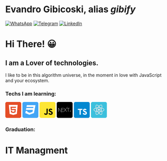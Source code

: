 
# Evandro Gibicoski, alias ***gibify***


[![WhatsApp](https://img.shields.io/badge/WhatsApp-25D366?style=for-the-badge&logo=whatsapp&logoColor=white)](https://wa.me/5548998463847?text=Thank+you+for+contacting+me%21+%3A%29)
[![Telegram](https://img.shields.io/badge/Telegram-2CA5E0?style=for-the-badge&logo=telegram&logoColor=white)](https://msng.link/o/?EvandroGibicoski=tg)
[![LinkedIn](	https://img.shields.io/badge/LinkedIn-0077B5?style=for-the-badge&logo=linkedin&logoColor=white)](https://www.linkedin.com/in/gibifyofficial/)


# Hi There! 😀

## I am a Lover of technologies.
I like to be in this algorithm universe, in the moment in love with JavaScript and your ecosystem.


### Techs I am learning:

[![html5](https://github.com/gibify/gibify/blob/master/assets/html5%201.png)](https://www.w3schools.com/html/default.asp)
[![css3](https://github.com/gibify/gibify/blob/master/assets/css3%201.png)](https://www.w3schools.com/css/default.asp)
[![javascript](https://github.com/gibify/gibify/blob/master/assets/javascript%201.png)](https://www.javascript.com/)
[![nextjs](https://github.com/gibify/gibify/blob/master/assets/nextjs.png)](https://nextjs.org/)
[![typescript](https://github.com/gibify/gibify/blob/master/assets/typescript.png)](https://www.typescriptlang.org/)
[![reactJS](https://github.com/gibify/gibify/blob/master/assets/reactjs%201.png)](https://reactjs.org/)

### Graduation:

# IT Managment


